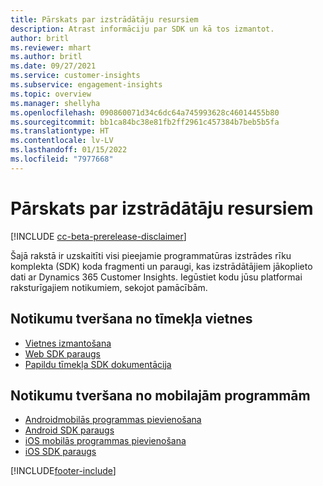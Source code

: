 ```yaml
---
title: Pārskats par izstrādātāju resursiem
description: Atrast informāciju par SDK un kā tos izmantot.
author: britl
ms.reviewer: mhart
ms.author: britl
ms.date: 09/27/2021
ms.service: customer-insights
ms.subservice: engagement-insights
ms.topic: overview
ms.manager: shellyha
ms.openlocfilehash: 090860071d34c6dc64a745993628c46014455b80
ms.sourcegitcommit: bb1ca84bc38e81fb2ff2961c457384b7beb5b5fa
ms.translationtype: HT
ms.contentlocale: lv-LV
ms.lasthandoff: 01/15/2022
ms.locfileid: "7977668"
---
```

# <a name="developer-resources-overview"></a>Pārskats par izstrādātāju resursiem

[!INCLUDE [cc-beta-prerelease-disclaimer](includes/cc-beta-prerelease-disclaimer.md)]

Šajā rakstā ir uzskaitīti visi pieejamie programmatūras izstrādes rīku komplekta (SDK) koda fragmenti un paraugi, kas izstrādātājiem jākoplieto dati ar Dynamics 365 Customer Insights. Iegūstiet kodu jūsu platformai raksturīgajiem notikumiem, sekojot pamācībām.

## <a name="capture-events-from-websites"></a>Notikumu tveršana no tīmekļa vietnes

- [Vietnes izmantošana](instrument-website.md)
- [Web SDK paraugs](websdk-sample.md)
- [Papildu tīmekļa SDK dokumentācija](advanced-SDK-implementation.md)

## <a name="capture-events-from-mobile-apps"></a>Notikumu tveršana no mobilajām programmām

- [Androidmobilās programmas pievienošana](get-started-android.md)
- [Android SDK paraugs](androidsdk-sample.md)
- [iOS mobilās programmas pievienošana](get-started-ios.md)
- [iOS SDK paraugs](iossdk-sample.md)

[!INCLUDE[footer-include](../includes/footer-banner.md)]
